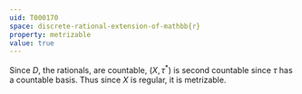 ```yaml
---
uid: T000170
space: discrete-rational-extension-of-mathbb{r}
property: metrizable
value: true
---
```

Since $D$, the rationals, are countable, $(X, \tau^{*})$ is second countable since $\tau$ has a countable basis. Thus since $X$ is regular, it is metrizable.

